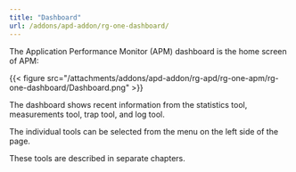 ```yaml
---
title: "Dashboard"
url: /addons/apd-addon/rg-one-dashboard/
---
```

The Application Performance Monitor (APM) dashboard is the home screen of APM:

{{< figure src="/attachments/addons/apd-addon/rg-apd/rg-one-apm/rg-one-dashboard/Dashboard.png" >}}

The dashboard shows recent information from the statistics tool, measurements tool, trap tool, and log tool.

The individual tools can be selected from the menu on the left side of the page.

These tools are described in separate chapters.
